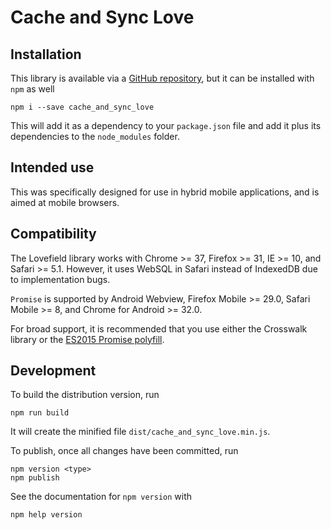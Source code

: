 # Cache and Sync Love

## Installation

This library is available via a
[GitHub repository](https://github.com/NU-CBITS/cache_and_sync_love), but it can
be installed with `npm` as well

```
npm i --save cache_and_sync_love
```

This will add it as a dependency to your `package.json` file and add it plus its
dependencies to the `node_modules` folder.

## Intended use

This was specifically designed for use in hybrid mobile applications, and is
aimed at mobile browsers.

## Compatibility

The Lovefield library works with Chrome >= 37, Firefox >= 31, IE >= 10, and
Safari >= 5.1. However, it uses WebSQL in Safari instead of IndexedDB due to
implementation bugs.

`Promise` is supported by Android Webview, Firefox Mobile >= 29.0, Safari
Mobile >= 8, and Chrome for Android >= 32.0.

For broad support, it is recommended that you use either the Crosswalk library
or the [ES2015 Promise polyfill](https://github.com/jakearchibald/es6-promise).

## Development

To build the distribution version, run

```
npm run build
```

It will create the minified file `dist/cache_and_sync_love.min.js`.

To publish, once all changes have been committed, run

```
npm version <type>
npm publish
```

See the documentation for `npm version` with

```
npm help version
```
